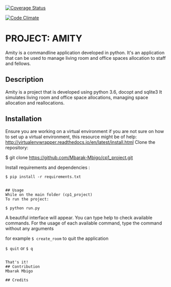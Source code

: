 [![Coverage Status](https://coveralls.io/repos/github/Mbarak-Mbigo/cp1_project/badge.svg?branch=develop)](https://coveralls.io/github/Mbarak-Mbigo/cp1_project?branch=develop)

[![Code Climate](https://codeclimate.com/github/Mbarak-Mbigo/cp1_project/badges/gpa.svg)](https://codeclimate.com/github/Mbarak-Mbigo/cp1_project)

# PROJECT: AMITY
Amity is a commandline application developed in python.
It's an application that can be used to manage living room and office spaces allocation 
to staff and fellows.

## Description
Amity is a project that is developed using python 3.6, docopt and sqlite3
It simulates living room and office space allocations, managing space allocation and reallocations.


## Installation
Ensure you are working on a virtual environment
if you are not sure on how to set up a virtual environment, 
this resource might be of help: http://virtualenvwrapper.readthedocs.io/en/latest/install.html
Clone the repository:


$ git clone https://github.com/Mbarak-Mbigo/cp1_project.git


Install requirements and dependencies :
```
$ pip install -r requirements.txt


## Usage
While on the main folder (cp1_project)
To run the project:

$ python run.py
```
A beautiful interface will appear.
You can type help to check available commands.
For the usage of each available command, type the command without any arguments

for example `$ create_room`
to quit the application

 `$ quit` or `$ q`
 ```
 
That's it!
## Contribution
Mbarak Mbigo

## Credits

